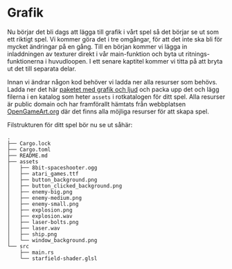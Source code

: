 # Grafik

Nu börjar det bli dags att lägga till grafik i vårt spel så det börjar se ut
som ett riktigt spel. Vi kommer göra det i tre omgångar, för att det inte ska
bli för mycket ändringar på en gång. Till en början kommer vi lägga in
inladdningen av texturer direkt i vår main-funktion och byta ut
ritnings-funktionerna i huvudloopen. I ett senare kaptitel kommer vi titta på
att bryta ut det till separata delar.

Innan vi ändrar någon kod behöver vi ladda ner alla resurser som behövs. Ladda
ner det här [paketet med grafik och ljud](assets.zip) och packa upp det och
lägg filerna i en katalog som heter `assets` i rotkatalogen för ditt spel.
Alla resurser är public domain och har framförallt hämtats från webbplatsen
[OpenGameArt.org](https://opengameart.org/) där det finns alla möjliga
resurser för att skapa spel. 

Filstrukturen för ditt spel bör nu se ut såhär:

```
.
├── Cargo.lock
├── Cargo.toml
├── README.md
├── assets
│   ├── 8bit-spaceshooter.ogg
│   ├── atari_games.ttf
│   ├── button_background.png
│   ├── button_clicked_background.png
│   ├── enemy-big.png
│   ├── enemy-medium.png
│   ├── enemy-small.png
│   ├── explosion.png
│   ├── explosion.wav
│   ├── laser-bolts.png
│   ├── laser.wav
│   ├── ship.png
│   └── window_background.png
└── src
    ├── main.rs
    └── starfield-shader.glsl
```
